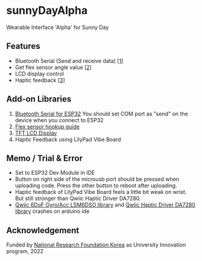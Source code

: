 # sunnyDayAlpha
Wearable Interface 'Alpha' for Sunny Day
## Features
- Bluetooth Serial (Send and receive data) [[1]](#1)
- Get flex sensor angle value [[2]](#2)
- LCD display control
- Haptic feedback [[3]](#4)
## Add-on Libraries
1. <a name="1" href="https://randomnerdtutorials.com/esp32-bluetooth-classic-arduino-ide/" target="_blank">Bluetooth Serial for ESP32</a>  You should set COM port as "send" on the device when you connect to ESP32
2. <a name="2" href="https://learn.sparkfun.com/tutorials/flex-sensor-hookup-guide?_ga=2.13438583.1502922294.1671452785-154993728.1671452785" target="_blank">Flex sensor hookup guide</a> 
3. <a name="3" href="https://www.youtube.com/watch?v=rq5yPJbX_uk" target="_blank">TFT LCD Display</a>
4. <a name="4">Haptic Feedback using LilyPad Vibe Board</a>
## Memo / Trial & Error
- Set to ESP32 Dev Module in IDE
- Button on right side of the microusb port should be pressed when uploading code. Press the other button to reboot after uploading.
- Haptic feedback of LilyPad Vibe Board feels a little bit weak on wrist. But still stronger than Qwiic Haptic Driver DA7280.
- [Qwiic 6DoF Gyro/Acc LSM6DSO library](https://learn.sparkfun.com/tutorials/qwiic-6dof-lsm6dso-breakout-hookup-guide) and [Qwiic Haptic Driver DA7280 library](https://learn.sparkfun.com/tutorials/qwiic-haptic-driver-da7280-hookup-guide?_ga=2.22013947.1502922294.1671452785-154993728.1671452785) crashes on arduino ide
## Acknowledgement
Funded by [National Research Foundation Korea](https://www.nrf.re.kr/eng/index) as University Innovation program, 2022
